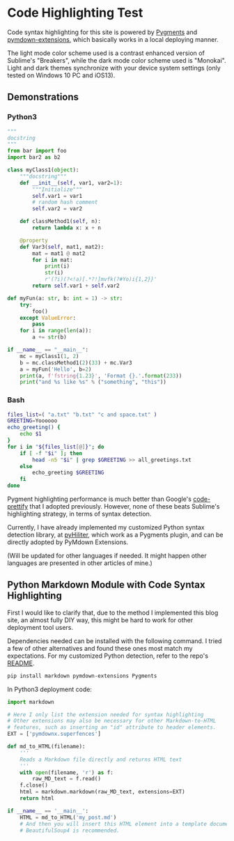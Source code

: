 # Code Highlighting Test

Code syntax highlighting for this site is powered by [Pygments](https://pygments.org/) and [pymdown-extensions](https://facelessuser.github.io/pymdown-extensions/), which basically works in a local deploying manner.  

The light mode color scheme used is a contrast enhanced version of Sublime's "Breakers", while the dark mode color scheme used is "Monokai". Light and dark themes synchronize with your device system settings (only tested on Windows 10 PC and iOS13).  

## Demonstrations

### Python3

```py
"""
docstring
"""
from bar import foo
import bar2 as b2

class myClass1(object):
    """docstring"""
    def __init__(self, var1, var2=1):
        """Initialize"""
        self.var1 = var1
        # random hash comment
        self.var2 = var2

    def classMethod1(self, n):
        return lambda x: x + n

    @property
    def Var3(self, mat1, mat2):
        mat = mat1 @ mat2
        for i in mat:
            print(i)
            str(i)
            r'(?i)(?<!a)[.*?!]mvfk(?#Yo)i{1,2}}'
        return self.var1 + self.var2

def myFun(a: str, b: int = 1) -> str:
    try:
        foo()
    except ValueError:
        pass
    for i in range(len(a)):
        a += str(b)

if __name__ == "__main__":
    mc = myClass1(1, 2)
    b = mc.classMethod1(2)(33) + mc.Var3
    a = myFun('Hello', b=2)
    print(a, f'fstring{1.23}', 'Format {}.'.format(233))
    print("and %s like %s" % ("something", "this"))
```

### Bash

```bash
files_list=( "a.txt" "b.txt" "c and space.txt" )
GREETING=Yoooooo
echo_greeting() {
    echo $1
}
for i in "${files_list[@]}"; do
    if [ -f "$i" ]; then
        head -n5 "$i" | grep $GREETING >> all_greetings.txt
    else 
        echo_greeting $GREETING
    fi
done
```

Pygment highlighting performance is much better than Google's [code-prettify](https://github.com/googlearchive/code-prettify) that I adopted previously. However, none of these beats Sublime's highlighting strategy, in terms of syntax detection.  

Currently, I have already implemented my customized Python syntax detection library, at [pyHiliter](https://github.com/mvfki/pyHiliter), which work as a Pygments plugin, and can be directly adopted by PyMdown Extensions.

(Will be updated for other languages if needed. It might happen other languages are presented in other articles of mine.)  

## Python Markdown Module with Code Syntax Highlighting

First I would like to clarify that, due to the method I implemented this blog site, an almost fully DIY way, this might be hard to work for other deployment tool users.  

Dependencies needed can be installed with the following command. I tried a few of other alternatives and found these ones most match my expectations. For my customized Python detection, refer to the repo's [README](https://github.com/mvfki/pyHiliter#pyhiliter---improved-pygments-pythonlexer). 

```bash
pip install markdown pymdown-extensions Pygments
```

In Python3 deployment code:  

```python
import markdown

# Here I only list the extension needed for syntax highlighting
# Other extensions may also be necessary for other Markdown-to-HTML 
# features, such as inserting an "id" attribute to header elements. 
EXT = ['pymdownx.superfences']

def md_to_HTML(filename):
    '''
    Reads a Markdown file directly and returns HTML text
    '''
    with open(filename, 'r') as f:
        raw_MD_text = f.read()
    f.close()
    html = markdown.markdown(raw_MD_text, extensions=EXT)
    return html

if __name__ == '__main__':
    HTML = md_to_HTML('my_post.md')
    # And then you will insert this HTML element into a template document. 
    # BeautifulSoup4 is recommended. 
```
